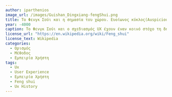 ```yaml
---
author: iparthenios
image_url: /images/Guishan_Dingxiang-fengShui.png
title: Το Φενγκ Σούι και η σημασία του χώρου. Ευοίωνος κύκλος(Auspicious Circle) 
year: -4000
caption: Το Φενγκ Σούι και ο σχεδιασμός UX έχουν έναν κοινό στόχο τη δημιουργία αρμονικών χώρων που μας κάνουν να αισθανόμαστε ασφαλείς, παραγωγικοί και άνετοι. Και οι δύο εστιάζουν στην ισορροπία, την αποσυμφόρηση και τη λειτουργικότητα για την επίτευξη αυτού του στόχου. Και οι δύο κλάδοι εργάζονται με τη διάταξη, το πλαίσιο, τα υλικά και τα χρώματα. 
license_url: "https://en.wikipedia.org/wiki/Feng_shui" 
license_text: Wikipedia 
categories:
  - Ορισμός
  - Μέθοδος
  - Εμπειρία Χρήστη
tags:
  - Ux 
  - User Experience 
  - Εμπειρία Χρήστη 
  - Feng shui
  - Ux History
---
```

